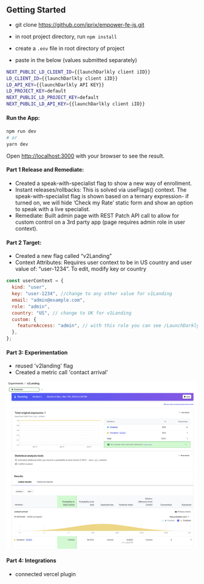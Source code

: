 ## Getting Started

- git clone https://github.com/jprix/empower-fe-js.git

- in root project directory, run `npm install`
- create a `.env` file in root directory of project
- paste in the below (values submitted separately)

```bash
NEXT_PUBLIC_LD_CLIENT_ID={{launchDarlkly client iID}}
LD_CLIENT_ID={{launchDarlkly client iID}}
LD_API_KEY={{launchDarlkly API KEY}}
LD_PROJECT_KEY=default
NEXT_PUBLIC_LD_PROJECT_KEY=default
NEXT_PUBLIC_LD_API_KEY={{launchDarlkly client iID}}
```

#### Run the App:

```bash
npm run dev
# or
yarn dev
```

Open [http://localhost:3000](http://localhost:3000) with your browser to see the result.

#### Part 1 Release and Remediate:

- Created a speak-with-specialist flag to show a new way of enrollment.
- Instant releases/rollbacks: This is solved via useFlags() context. The speak-with-specialist flag is shown based on a ternary expression- if turned on, we will hide ‘Check my Rate’ static form and show an option to speak with a live specialist.
- Remediate: Built admin page with REST Patch API call to allow for custom control on a 3rd party app (page requires admin role in user context).

#### Part 2 Target:

- Created a new flag called “v2Landing”
- Context Attributes: Requires user context to be in US country and user value of: “user-1234”. To edit, modify key or country

```javascript
const userContext = {
  kind: "user",
  key: "user-1234", //change to any other value for v1Landing
  email: "admin@example.com",
  role: "admin",
  country: "US", // change to UK for v1Landing
  custom: {
    featureAccess: "admin", // with this role you can see /LaunchDarklyAdmin page.
  },
};
```

#### Part 3: Experimentation

- reused 'v2landing' flag
- Created a metric call 'contact arrival'

![public/experimentation.png](public/experimentation.png)

#### Part 4: Integrations

- connected vercel plugin
